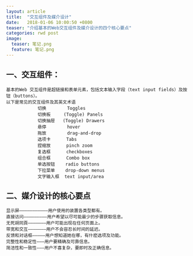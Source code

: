 ```yaml
---
layout: article
title:  "交互组件及媒介设计"
date:   2018-01-06 10:00:50 +0800
teaser: "介绍基本的Web交互组件及媒介设计的四个核心要点"
categories: rwd post
image:
  teaser: 笔记.png
  feature: 笔记.png
---
```



## 一、交互组件：
    基本的Web 交互组件是超链接和表单元素，包括文本输入字段（text input fields）及按钮（buttons）。
    以下是常见的交互组件及其英文术语
	            切换        Toggles
	            切换板     (Toggle) Panels
				切换抽屉   (Toggle) Drawers
				悬停        hover 
				拖放        drag-and-drop
				选项卡      Tabs
				捏缩放      pinch zoom 
				复选框      checkboxes 
				组合框      Combo box 
				单选按钮    radio buttons 
				下拉菜单    drop-down menus
				文字输入框  text input/area			
				
## 二、媒介设计的核心要点
    显示屏———————————用户使用的装置各类型都有。 
    直接访问—————————用户希望以尽可能最少的步骤获取信息。	
	无死胡同頁———————用户可能出现在任何页面上。
	带宽和交互———————用户不会容忍长时间的延迟。
    反馈和对话框—————用户想知道她在哪，有什麽选项及功能。
	完整性和稳定性———用户要精确及可靠信息。
	简洁性和一致性———用户不喜复杂，要即时及正确信息。

